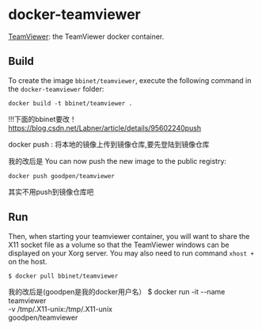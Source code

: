docker-teamviewer
=================

[TeamViewer](https://github.com/bbinet/docker-teamviewer): the TeamViewer
docker container.


Build
-----

To create the image `bbinet/teamviewer`, execute the following command in the
`docker-teamviewer` folder:

    docker build -t bbinet/teamviewer .


!!!下面的bbinet要改！
https://blog.csdn.net/Labner/article/details/95602240push

docker push : 将本地的镜像上传到镜像仓库,要先登陆到镜像仓库

我的改后是
You can now push the new image to the public registry:
    
    docker push goodpen/teamviewer
    
其实不用push到镜像仓库吧


Run
---

Then, when starting your teamviewer container, you will want to share the X11
socket file as a volume so that the TeamViewer windows can be displayed on your
Xorg server. You may also need to run command `xhost +` on the host.

    $ docker pull bbinet/teamviewer

我的改后是(goodpen是我的docker用户名）
    $ docker run -it --name teamviewer \
        -v /tmp/.X11-unix:/tmp/.X11-unix \
        goodpen/teamviewer
